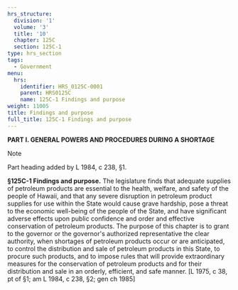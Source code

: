 ```yaml
---
hrs_structure:
  division: '1'
  volume: '3'
  title: '10'
  chapter: 125C
  section: 125C-1
type: hrs_section
tags:
  - Government
menu:
  hrs:
    identifier: HRS_0125C-0001
    parent: HRS0125C
    name: 125C-1 Findings and purpose
weight: 11005
title: Findings and purpose
full_title: 125C-1 Findings and purpose
---
```

**PART I. GENERAL POWERS AND PROCEDURES DURING A SHORTAGE**

Note

Part heading added by L 1984, c 238, §1.

**§125C-1 Findings and purpose.** The legislature finds that adequate supplies of petroleum products are essential to the health, welfare, and safety of the people of Hawaii, and that any severe disruption in petroleum product supplies for use within the State would cause grave hardship, pose a threat to the economic well-being of the people of the State, and have significant adverse effects upon public confidence and order and effective conservation of petroleum products. The purpose of this chapter is to grant to the governor or the governor's authorized representative the clear authority, when shortages of petroleum products occur or are anticipated, to control the distribution and sale of petroleum products in this State, to procure such products, and to impose rules that will provide extraordinary measures for the conservation of petroleum products and for their distribution and sale in an orderly, efficient, and safe manner. [L 1975, c 38, pt of §1; am L 1984, c 238, §2; gen ch 1985]